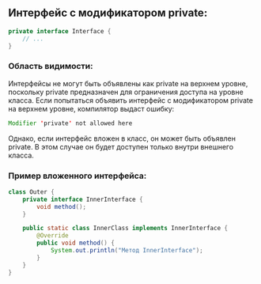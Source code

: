## Интерфейс с модификатором private:
```java
private interface Interface {
    // ...
}
```
### Область видимости:
Интерфейсы не могут быть объявлены как private на верхнем уровне, поскольку private предназначен для ограничения доступа на уровне класса. Если попытаться объявить интерфейс с модификатором private на верхнем уровне, компилятор выдаст ошибку:
```java
Modifier 'private' not allowed here
```
Однако, если интерфейс вложен в класс, он может быть объявлен private. В этом случае он будет доступен только внутри внешнего класса.
### Пример вложенного интерфейса:
```java
class Outer {
    private interface InnerInterface {
        void method();
    }

    public static class InnerClass implements InnerInterface {
        @Override
        public void method() {
            System.out.println("Метод InnerInterface");
        }
    }
}
```